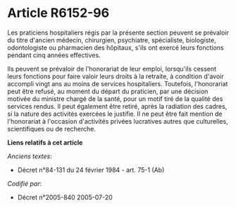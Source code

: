 # Article R6152-96

Les praticiens hospitaliers régis par la présente section peuvent se prévaloir du titre d'ancien médecin, chirurgien,
psychiatre, spécialiste, biologiste, odontologiste ou pharmacien des hôpitaux, s'ils ont exercé leurs fonctions pendant cinq
années effectives.

Ils peuvent se prévaloir de l'honorariat de leur emploi, lorsqu'ils cessent leurs fonctions pour faire valoir leurs droits à
la retraite, à condition d'avoir accompli vingt ans au moins de services hospitaliers. Toutefois, l'honorariat peut être
refusé, au moment du départ du praticien, par une décision motivée du ministre chargé de la santé, pour un motif tiré de la
qualité des services rendus. Il peut également être retiré, après la radiation des cadres, si la nature des activités
exercées le justifie. Il ne peut être fait mention de l'honorariat à l'occasion d'activités privées lucratives autres que
culturelles, scientifiques ou de recherche.

**Liens relatifs à cet article**

_Anciens textes_:

  - Décret n°84-131 du 24 février 1984 - art. 75-1 (Ab)

_Codifié par_:

  - Décret n°2005-840 2005-07-20
